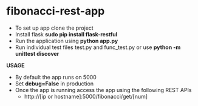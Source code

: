 # fibonacci-rest-app
* To set up app clone the project
* Install flask **sudo pip install flask-restful**
* Run the application using **python app.py**
* Run individual test files test.py and func_test.py or use **python -m unittest discover**

**USAGE**
* By default the app runs on 5000
* Set **debug=False** in production
* Once the app is running access the app using the following REST APIs
     * http://[ip or hostname]:5000/fibonacci/get/[num]
